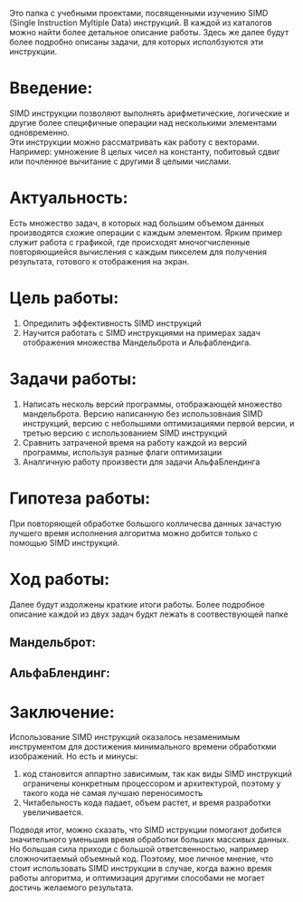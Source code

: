 Это папка с учебными проектами, посвященными изучению SIMD (Single Instruction Myltiple Data) инструкций.
В каждой из каталогов можно найти более детальное описание работы. Здесь же далее будут более подробно описаны задачи, для которых исполбзуются эти инструкции.

# Введение:
SIMD инструкции позволяют выполнять арифметические, логические и другие более специфичные операции над несколькими элементами одновременно. 		 
Эти инструкции можно рассматривать как работу с векторами.
Например: умножение 8 целых чисел на константу, побитовый сдвиг или почленное вычитание с другими 8 целыми числами. 
	
# Актуальность:
Есть множество задач, в которых над большим объемом данных производятся схожие операции с каждым элементом. Ярким пример служит работа с графикой, где происходят мночогчисленные повторяющиейся вычисления с каждым пикселем для получения результата, готового к отображения на экран.

# Цель работы:
1. Опредилить эффективность SIMD инструкций
2. Научится работать с SIMD инструкциями на примерах задач отображения множества Мандельброта и Альфаблендига.
	
# Задачи работы:
1. Написать несколь версий программы, отображающей множество мандельброта. Версию написанную без использовнаия SIMD инструкций, версию с небольшими оптимизациями первой версии, и третью версию с использованием SIMD инструкций
2. Сравнить затраченой время на работу каждой из версий программы, используя разные флаги оптимизации
3. Аналгичную работу произвести для задачи АльфаБлендинга
	
# Гипотеза работы:
При повторяющей обработке большого колличесва данных зачастую лучшего время исполнения алгоритма можно добится только с помощью SIMD инструкций.
	
# Ход работы:
Далее будут издолжены краткие итоги работы. Более подробное описание каждой из двух задач будкт лежать в соотвествующей папке
## Мандельброт:
	
## АльфаБлендинг:
	
# Заключение:
Использование SIMD инструкций оказалось незаменимым инструментом для достижения минимального времени обработкми изображений. 
Но есть и минусы:
1. код становится аппартно зависимым, так как виды SIMD инструкций ограничены конкретным процессором и архитектурой, поэтому у такого кода не самая лучшаю переносимость
2. Читабельность кода падает, объем растет, и время разработки увеличивается.

Подводя итог, можно сказать, что SIMD иструкции помогают добится значительного уменьшия время обработки больших массивых данных. Но большая сила приходи  с большой ответсвенностью, например сложночитаемый объемный код. Поэтому, мое личное мнение, что стоит использовать SIMD инструкции в случае, когда важно время работы алгоритма, и оптимизация другими способами не могает достичь желаемого результата.
